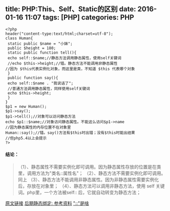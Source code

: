 title: PHP:This、Self、Static的区别
date: 2016-01-16 11:07
tags: [PHP]
categories: PHP 
---

    <?php
    header("content-type:text/html;charset=utf-8");
    class Human{
     static public $name = "小妹";
     public $height = 180;
     static public function tell(){
     echo self::$name;//静态方法调用静态属性，使用self关键词
     //echo $this->height;//错。静态方法不能调用非静态属性
    //因为 $this代表实例化对象，而这里是类，不知道 $this 代表哪个对象
     }
     public function say(){
     echo self::$name . "我说话了";
     //普通方法调用静态属性，同样使用self关键词
     echo $this->height;
     }
    }
    $p1 = new Human();
    $p1->say(); 
    $p1->tell();//对象可以访问静态方法
    echo $p1::$name;//对象访问静态属性。不能这么访问$p1->name
    //因为静态属性的内存位置不在对象里
    Human::say();//错。say()方法有$this时出错；没有$this时能出结果
    //但php5.4以上会提示
    ?>
#### 结论：

> （1）、静态属性不需要实例化即可调用。因为静态属性存放的位置是在类里，调用方法为"类名::属性名"；
> （2）、静态方法不需要实例化即可调用。同上 （3）、静态方法不能调用非静态属性。因为非静态属性需要实例化后，存放在对象里；
> （4）、静态方法可以调用非静态方法，使用 self 关键词。php里，一个方法被self:: 后，它就自动转变为静态方法；

[原文链接](http://www.jb51.net/article/60871.htm)
[后期静态绑定: 参考资料](http://php.net/manual/zh/language.oop5.late-static-bindings.php)
["::"是啥](http://www.golaravel.com/php/language.oop5.paamayim-nekudotayim.html)
